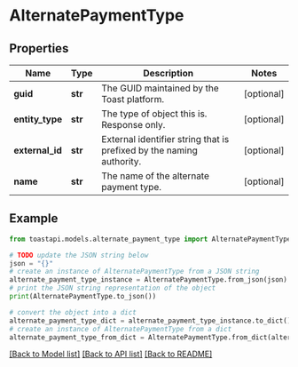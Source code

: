 # AlternatePaymentType


## Properties

Name | Type | Description | Notes
------------ | ------------- | ------------- | -------------
**guid** | **str** | The GUID maintained by the Toast platform. | [optional] 
**entity_type** | **str** | The type of object this is. Response only. | [optional] 
**external_id** | **str** | External identifier string that is prefixed by the naming authority. | [optional] 
**name** | **str** | The name of the alternate payment type. | [optional] 

## Example

```python
from toastapi.models.alternate_payment_type import AlternatePaymentType

# TODO update the JSON string below
json = "{}"
# create an instance of AlternatePaymentType from a JSON string
alternate_payment_type_instance = AlternatePaymentType.from_json(json)
# print the JSON string representation of the object
print(AlternatePaymentType.to_json())

# convert the object into a dict
alternate_payment_type_dict = alternate_payment_type_instance.to_dict()
# create an instance of AlternatePaymentType from a dict
alternate_payment_type_from_dict = AlternatePaymentType.from_dict(alternate_payment_type_dict)
```
[[Back to Model list]](../README.md#documentation-for-models) [[Back to API list]](../README.md#documentation-for-api-endpoints) [[Back to README]](../README.md)


